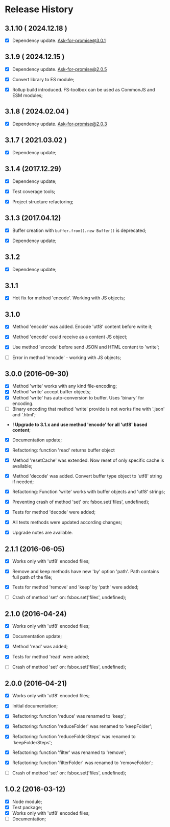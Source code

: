 # Release History


## 3.1.10 ( 2024.12.18 )
- [x] Dependency update. Ask-for-promise@3.0.1



## 3.1.9 ( 2024.12.15 )
- [x] Dependency update. Ask-for-promise@2.0.5
- [x] Convert library to ES module;
- [x] Rollup build introduced. FS-toolbox can be used as CommonJS and ESM modules;



## 3.1.8 ( 2024.02.04 )
- [x] Dependency update. Ask-for-promise@2.0.3



## 3.1.7 ( 2021.03.02 )
- [x] Dependency update;



## 3.1.4 (2017.12.29)
- [x] Dependency update;
- [x] Test coverage tools;
- [x] Project structure refactoring;



## 3.1.3 (2017.04.12)
- [x] Buffer creation with `buffer.from()`. `new Buffer()` is deprecated;
- [x] Dependency update;


## 3.1.2
- [x] Dependency update;



## 3.1.1
- [x] Hot fix for method 'encode'. Working with JS objects;



## 3.1.0
- [x] Method 'encode' was added. Encode 'utf8' content before write it;
- [x] Method 'encode' could receive as a content JS object;
- [x] Use method 'encode' before send JSON and HTML content to 'write';
- [ ] Error in method 'encode' - working with JS objects;




## 3.0.0 (2016-09-30)
- [x] Method 'write' works with any kind file-encoding;
- [x] Method 'write' accept buffer objects;
- [x] Method 'write' has auto-conversion to buffer. Uses 'binary' for encoding.
- [ ] Binary encoding that method 'write' provide is not works fine with '.json' and '.html';
- **! Upgrade to 3.1.x and use method 'encode' for all 'utf8' based content**;
- [x] Documentation update;
- [x] Refactoring: function 'read' returns buffer object
- [x] Method 'resetCache' was extended. Now reset of only specific cache is available;
- [x] Method 'decode' was added. Convert buffer type object to 'utf8' string if needed;
- [x] Refactoring: Function 'write' works with buffer objects and 'utf8' strings;
- [x] Preventing crash of method 'set' on: fsbox.set('files', undefined);
- [x] Tests for method 'decode' were added;
- [x] All tests methods were updated according changes;
- [x] Upgrade notes are available.



## 2.1.1 (2016-06-05)

 - [x] Works only with 'utf8' encoded files;
 - [x] Remove and keep methods have new 'by' option 'path'. Path contains full path of the file;
 - [x] Tests for method 'remove' and 'keep' by 'path' were added;
 - [ ] Crash of method 'set' on: fsbox.set('files', undefined);



## 2.1.0 (2016-04-24)

 - [x] Works only with 'utf8' encoded files;
 - [x] Documentation update;
 - [x] Method 'read' was added;
 - [x] Tests for method 'read' were added;
 - [ ] Crash of method 'set' on: fsbox.set('files', undefined);



## 2.0.0 (2016-04-21)

 - [x] Works only with 'utf8' encoded files;
 - [x] Initial documentation;
 - [x] Refactoring: function 'reduce' was renamed to 'keep';
 - [x] Refactoring: function 'reduceFolder' was renamed to 'keepFolder';
 - [x] Refactoring: function 'reduceFolderSteps' was renamed to 'keepFolderSteps';
 - [x] Refactoring: function 'filter' was renamed to 'remove';
 - [x] Refactoring: function 'filterFolder' was renamed to 'removeFolder';
 - [ ] Crash of method 'set' on: fsbox.set('files', undefined);



## 1.0.2 (2016-03-12)

 - [x] Node module;
 - [x] Test package;
 - [x] Works only with 'utf8' encoded files;
 - [ ] Documentation;